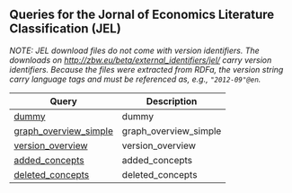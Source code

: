 ## Queries for the Jornal of Economics Literature Classification (JEL)

_NOTE: JEL download files do not come with version identifiers. The downloads on http://zbw.eu/beta/external_identifiers/jel/ carry version identifiers. Because the files were extracted from RDFa, the version string carry language tags and must be referenced as, e.g., `"2012-09"@en`._

Query | Description
------|------------
[dummy](http://zbw.eu/beta/sparql-lab/?endpoint=http://zbw.eu/beta/sparql/jelv/query&queryRef=https://api.github.com/repos/jneubert/skos-history/contents/sparql/dummy.rq) | dummy
[graph_overview_simple](http://zbw.eu/beta/sparql-lab/?endpoint=http://zbw.eu/beta/sparql/jelv/query&queryRef=https://api.github.com/repos/zbw/sparql-queries/contents/graph_overview_simple.rq) | graph_overview_simple
[version_overview](http://zbw.eu/beta/sparql-lab/?endpoint=http://zbw.eu/beta/sparql/jelv/query&queryRef=https://api.github.com/repos/jneubert/skos-history/contents/sparql/version_overview.rq) | version_overview
[added_concepts](http://zbw.eu/beta/sparql-lab/?endpoint=http://zbw.eu/beta/sparql/jelv/query&queryRef=https://api.github.com/repos/jneubert/skos-history/contents/sparql/added_concepts.rq) | added_concepts
[deleted_concepts](http://zbw.eu/beta/sparql-lab/?endpoint=http://zbw.eu/beta/sparql/jelv/query&queryRef=https://api.github.com/repos/jneubert/skos-history/contents/sparql/deleted_concepts.rq) | deleted_concepts

